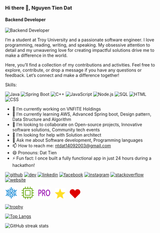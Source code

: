 ### Hi there 👋, Nguyen Tien Dat
#### Backend Developer
![Backend Developer](https://arturssmirnovs.github.io/github-profile-readme-generator/images/banner.png)

I’m a student at Troy University and a passionate software engineer. I love programming, reading, writing, and speaking. My obsessive attention to detail and my unwavering love for creating impactful solutions drive me to make a difference in the world.

Here, you’ll find a collection of my contributions and activities. Feel free to explore, contribute, or drop a message if you have any questions or feedback. Let’s connect and make a difference together!


Skills:

<img src="https://img.shields.io/badge/Java-ED8B00?style=for-the-badge&logo=java&logoColor=white" alt="Java" /> <img src="https://img.shields.io/badge/Spring%20Boot-6DB33F?style=for-the-badge&logo=spring-boot&logoColor=white" alt="Spring Boot" /> <img src="https://img.shields.io/badge/C%2B%2B-00599C?style=for-the-badge&logo=c%2B%2B&logoColor=white" alt="C++" /> <img src="https://img.shields.io/badge/JavaScript-F7DF1E?style=for-the-badge&logo=javascript&logoColor=black" alt="JavaScript" /> <img src="https://img.shields.io/badge/Node.js-339933?style=for-the-badge&logo=nodedotjs&logoColor=white" alt="Node.js" /> <img src="https://img.shields.io/badge/SQL-4479A1?style=for-the-badge&logo=postgresql&logoColor=white" alt="SQL" /> <img src="https://img.shields.io/badge/HTML5-E34F26?style=for-the-badge&logo=html5&logoColor=white" alt="HTML" /> <img src="https://img.shields.io/badge/CSS3-1572B6?style=for-the-badge&logo=css3&logoColor=white" alt="CSS" />


- 🔭 I’m currently working on VNFITE Holdings 
- 🌱 I’m currently learning AWS, Advanced Spring boot, Design pattern, Data Structure and Algorithm  
- 👯 I’m looking to collaborate on Open-source projects, Innovative software solutions, Community tech events  
- 🤔 I’m looking for help with Solution architect  
- 💬 Ask me about Software development, Programming languages  
- 📫 How to reach me: ntdat14092003@gmail.com 
- 😄 Pronouns: Dat Tien 
- ⚡ Fun fact: I once built a fully functional app in just 24 hours during a hackathon! 


[<img src='https://cdn.jsdelivr.net/npm/simple-icons@3.0.1/icons/github.svg' alt='github' height='40'>](https://github.com/NgTiennDat)  [<img src='https://cdn.jsdelivr.net/npm/simple-icons@3.0.1/icons/dev-dot-to.svg' alt='dev' height='40'>](https://dev.to/NgTienDat)  [<img src='https://cdn.jsdelivr.net/npm/simple-icons@3.0.1/icons/linkedin.svg' alt='linkedin' height='40'>](https://www.linkedin.com/in/dat-nt/)  [<img src='https://cdn.jsdelivr.net/npm/simple-icons@3.0.1/icons/facebook.svg' alt='facebook' height='40'>](https://www.facebook.com/datminho9)  [<img src='https://cdn.jsdelivr.net/npm/simple-icons@3.0.1/icons/instagram.svg' alt='instagram' height='40'>](https://www.instagram.com/datie.sep14/)  [<img src='https://cdn.jsdelivr.net/npm/simple-icons@3.0.1/icons/stackoverflow.svg' alt='stackoverflow' height='40'>](https://stackoverflow.com/users/tien-dat-nguyen)  [<img src='https://cdn.jsdelivr.net/npm/simple-icons@3.0.1/icons/icloud.svg' alt='website' height='40'>](https://ngtienndat.github.io/Octavian/)  

<a href='https://archiveprogram.github.com/'><img src='https://raw.githubusercontent.com/acervenky/animated-github-badges/master/assets/acbadge.gif' width='40' height='40'></a> <a href='https://docs.github.com/en/developers'><img src='https://raw.githubusercontent.com/acervenky/animated-github-badges/master/assets/devbadge.gif' width='40' height='40'></a> <a href='https://github.com/pricing'><img src='https://raw.githubusercontent.com/acervenky/animated-github-badges/master/assets/pro.gif' width='40' height='40'></a> <a href='https://stars.github.com/'><img src='https://raw.githubusercontent.com/acervenky/animated-github-badges/master/assets/starbadge.gif' width='35' height='35'></a> <a href='https://docs.github.com/en/github/supporting-the-open-source-community-with-github-sponsors'><img src='https://raw.githubusercontent.com/acervenky/animated-github-badges/master/assets/sponsorbadge.gif' width='35' height='35'></a> 

[![trophy](https://github-profile-trophy.vercel.app/?username=NgTiennDat)](https://github.com/ryo-ma/github-profile-trophy)

[![Top Langs](https://github-readme-stats.vercel.app/api/top-langs/?username=NgTiennDat)](https://github.com/anuraghazra/github-readme-stats)

![GitHub streak stats](https://streak-stats.demolab.com/?user=NgTiennDat)  

